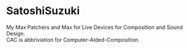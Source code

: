 # SatoshiSuzuki
My Max Patchers and Max for Live Devices for Composition and Sound Design.  
CAC is abbriviation for Computer-Aided-Composition.
